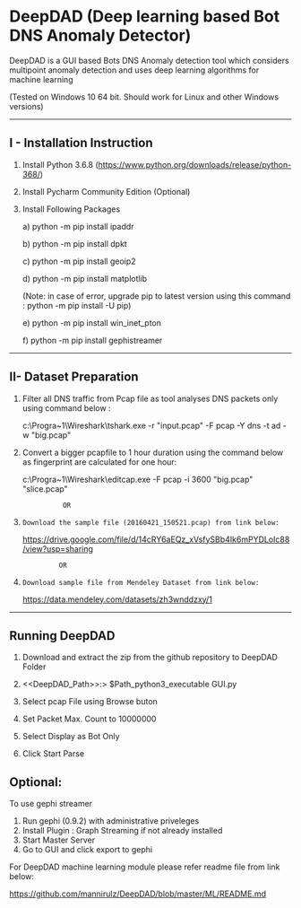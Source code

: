 # DeepDAD (Deep learning based Bot DNS Anomaly Detector)
DeepDAD is a GUI based Bots DNS Anomaly detection tool which considers multipoint anomaly detection and uses deep learning algorithms for machine learning

(Tested on Windows 10 64 bit. Should work for Linux and other Windows versions)

---------------------------------
I - Installation Instruction 
---------------------------------

1. Install Python 3.6.8 (https://www.python.org/downloads/release/python-368/)
2. Install Pycharm Community Edition (Optional)
3. Install Following Packages

      a) python -m pip install ipaddr
  
      b) python -m pip install dpkt
  
      c) python -m pip install geoip2
  
      d) python -m pip install matplotlib
      
      (Note: in case of error, upgrade pip to latest version using this command : python -m pip install -U pip)
      
      e)  python -m pip install win_inet_pton
      
      f)  python -m pip install gephistreamer
 
---------------------------------
II- Dataset Preparation
---------------------------------
 
 1. Filter all DNS traffic from Pcap file as tool analyses DNS packets only using command below :
 
    c:\Progra~1\Wireshark\tshark.exe  -r "input.pcap" -F pcap -Y dns -t ad -w "big.pcap"
 
 2. Convert a bigger pcapfile to 1 hour duration using the command below as fingerprint are calculated for one hour:
 
     c:\Progra~1\Wireshark\editcap.exe -F pcap -i 3600 "big.pcap"  "slice.pcap"
 
                  OR
 
  1.     Download the sample file (20160421_150521.pcap) from link below:

       https://drive.google.com/file/d/14cRY6aEQz_xVsfySBb4Ik6mPYDLoIc88/view?usp=sharing

                  OR

  1.     Download sample file from Mendeley Dataset from link below:

       https://data.mendeley.com/datasets/zh3wnddzxy/1
 
 
 ---------------------------------
 Running DeepDAD
 ---------------------------------
 
 1. Download and extract the zip from the github repository to DeepDAD Folder
 
 2.  <<DeepDAD_Path>>:>   $Path_python3_executable GUI.py
 
 3.  Select pcap File using Browse buton
 
 4. Set Packet Max. Count to 10000000
 
 5. Select Display as Bot Only
 
 6. Click Start Parse
 
 Optional:
 ----------------------------------
 
 To use gephi streamer
 
 1. Run gephi (0.9.2) with administrative priveleges
 2. Install Plugin : Graph Streaming if not already installed
 3. Start Master Server
  4. Go to GUI and click export to gephi
 
 
 
  
 
           
 
 For DeepDAD machine learning module please refer readme file from link below:
 
  https://github.com/mannirulz/DeepDAD/blob/master/ML/README.md

